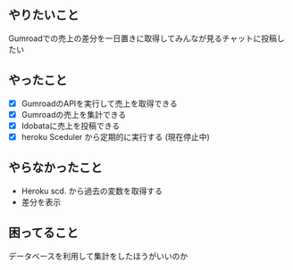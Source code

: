 ## やりたいこと

Gumroadでの売上の差分を一日置きに取得してみんなが見るチャットに投稿したい

## やったこと

- [x] GumroadのAPIを実行して売上を取得できる
- [x] Gumroadの売上を集計できる
- [x] Idobataに売上を投稿できる
- [x] heroku Sceduler から定期的に実行する (現在停止中)

## やらなかったこと
- Heroku scd. から過去の変数を取得する
- 差分を表示


## 困ってること

データベースを利用して集計をしたほうがいいのか